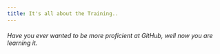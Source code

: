 ```yaml
---
title: It's all about the Training..
---
```


###### Have you ever wanted to be more proficient at GitHub, well now you are learning it.

